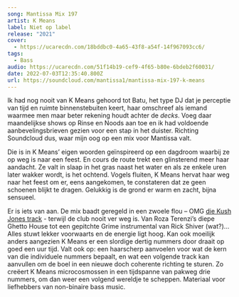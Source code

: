 ```yaml
---
song: Mantissa Mix 197
artist: K Means
label: Niet op label
release: "2021"
cover:
  - https://ucarecdn.com/18bddbc0-4a65-43f8-a54f-14f967093cc6/
tags:
  - Bass
audio: https://ucarecdn.com/51f14b19-cef9-4f65-b80e-6bdeb2f60031/
date: 2022-07-03T12:35:40.800Z
url: https://soundcloud.com/mantissa1/mantissa-mix-197-k-means
---
```

Ik had nog nooit van K Means gehoord tot Batu, het type DJ dat je perceptie van tijd en ruimte binnenstebuiten keert, haar omschreef als iemand waarmee men maar beter rekening houdt achter de *decks*. Voeg daar maandelijkse shows op Rinse en Noods aan toe en ik had voldoende aanbevelingsbrieven gezien voor een stap in het duister. Richting Soundcloud dus, waar mijn oog op een mix voor Mantissa valt. 

Die is in K Means’ eigen woorden geïnspireerd op een dagdroom waarbij ze op weg is naar een feest. En cours de route trekt een glinsterend meer haar aandacht. Ze valt in slaap in het gras naast het water en als ze enkele uren later wakker wordt, is het ochtend. Vogels fluiten, K Means hervat haar weg naar het feest om er, eens aangekomen, te constateren dat ze geen schoenen blijkt te dragen. Gelukkig is de grond er warm en zacht, bijna sensueel. 

Er is iets van aan. De mix baadt geregeld in een zwoele flou – OMG [die Kush Jones track](https://kushjones.bandcamp.com/track/the-vibe) - terwijl de club nooit ver weg is. Van Roza Terenzi’s diepe Ghetto House tot een gepitchte Grime instrumental van Rick Shiver (wat?)… Alles stuwt lekker voorwaarts en de energie ligt hoog. Kan ook moeilijk anders aangezien K Means er een slordige dertig nummers door draait op goed een uur tijd. Valt ook op: een haarscherp aanvoelen voor wat de kern van die individuele nummers bepaalt, en wat een volgende track kan aanvullen om de boel in een nieuwe doch coherente richting te sturen. Zo creëert K Means microcosmossen in een tijdspanne van pakweg drie nummers, om dan weer een volgend wereldje te scheppen. Materiaal voor liefhebbers van non-binaire bass music.
